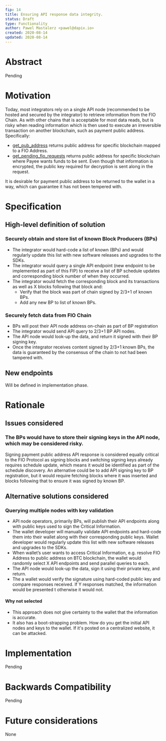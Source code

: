 ```yaml
---
fip: 14
title: Ensuring API response data integrity.
status: Draft
type: Functionality
author: Pawel Mastalerz <pawel@dapix.io>
created: 2020-08-14
updated: 2020-08-14
---
```


# Abstract
Pending

# Motivation
Today, most integrators rely on a single API node (recommended to be hosted and secured by the integrator) to retrieve information from the FIO Chain. As with other chains that is acceptable for most data reads, but is risky when reading information which is then used to execute an irreversible transaction on another blockchain, such as payment public address. Specifically:
* [get_pub_address](https://developers.fioprotocol.io/api/api-spec/reference/get-pub-address/get-pub-address) returns public address for specific blockchain mapped to a FIO Address.
* [get_pending_fio_requests](https://developers.fioprotocol.io/api/api-spec/reference/get-pending-fio-requests/get-pending-fio-requests) returns public address for specific blockchain where Payee wants funds to be sent. Even though that information is encrypted, the public key required for decryption is sent along in the request.

It is desirable for payment public address to be returned to the wallet in a way, which can guarantee it has not been tempered with. 

# Specification
## High-level definition of solution
### Securely obtain and store list of known Block Producers (BPs)
* The integrator would hard-code a list of known (BPs) and would regularly update this list with new software releases and upgrades to the SDKs.
* The integrator would query a single API endpoint (new endpoint to be implemented as part of this FIP) to receive a list of BP schedule updates and corresponding block number of when they occurred.
* The integrator would fetch the corresponding block and its transactions as well as X blocks following that block and:
	* Verify that the block was part of chain signed by 2/3+1 of known BPs.
	* Add any new BP to list of known BPs.
### Securely fetch data from FIO Chain
* BPs will post their API node address on-chain as part of BP registration 
* The integrator would send API query to 2/3+1 BP API nodes.
* The API node would look-up the data, and return it signed with their BP signing key.
* Once the integrator receives content signed by 2/3+1 known BPs, the data is guaranteed by the consensus of the chain to not had been tampered with.

## New endpoints
Will be defined in implementation phase.

# Rationale
## Issues considered
### The BPs would have to store their signing keys in the API node, which may be considered risky.
Signing payment public address API response is considered equally critical to the FIO Protocol as signing blocks and switching signing keys already requires schedule update, which means it would be identified as part of the schedule discovery. An alternative could be to add API signing key to BP registration, but it would require fetching blocks where it was inserted and blocks following that to ensure it was signed by known BP. 

## Alternative solutions considered
### Querying multiple nodes with key validation
* API node operators, primarily BPs, will publish their API endpoints along with public keys used to sign the Critical Information.
* The wallet developer will manually validate API endpoints and hard-code them into their wallet along with their corresponding public keys. Wallet developer would regularly update this list with new software releases and upgrades to the SDKs.
* When wallet’s user wants to access Critical Information, e.g. resolve FIO Address to public address on BTC blockchain, the wallet would randomly select X API endpoints and send parallel queries to each.
* The API node would look-up the data, sign it using their private key, and return.
* The a wallet would verify the signature using hard-coded public key and compare responses received. If Y responses matched, the information would be presented t otherwise it would not.
#### Why not selected
* This approach does not give certainty to the wallet that the information is accurate.
* It also has a boot-strapping problem. How do you get the initial API nodes and keys to the wallet. If it's posted on a centralized website, it can be attacked.

# Implementation
Pending

# Backwards Compatibility
Pending

# Future considerations
None
